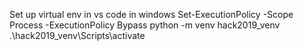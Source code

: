 Set up virtual env in vs code in windows
Set-ExecutionPolicy -Scope Process -ExecutionPolicy Bypass
python -m venv hack2019_venv
.\hack2019_venv\Scripts\activate